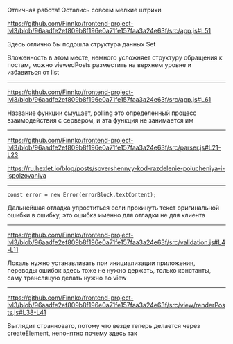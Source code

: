 Отличная работа! Остались совсем мелкие штрихи

https://github.com/Finnko/frontend-project-lvl3/blob/96aadfe2ef809b8f196e0a71fe157faa3a24e63f/src/app.js#L51

Здесь отлично бы подошла структура данных Set

Вложенность в этом месте, немного усложняет структуру обращения к постам, можно viewedPosts разместить на верхнем уровне и избавиться от list

---

https://github.com/Finnko/frontend-project-lvl3/blob/96aadfe2ef809b8f196e0a71fe157faa3a24e63f/src/app.js#L61

Название функции смущает, polling это определенный процесс взаимодействия с сервером, и эта функция не занимается им

---

https://github.com/Finnko/frontend-project-lvl3/blob/96aadfe2ef809b8f196e0a71fe157faa3a24e63f/src/parser.js#L21-L23

https://ru.hexlet.io/blog/posts/sovershennyy-kod-razdelenie-polucheniya-i-ispolzovaniya

---

```
const error = new Error(errorBlock.textContent);
```

Дальнейшая отладка упроститься если прокинуть текст оригинальной ошибки в ошибку, это ошибка именно для отладки не для клиента

---

https://github.com/Finnko/frontend-project-lvl3/blob/96aadfe2ef809b8f196e0a71fe157faa3a24e63f/src/validation.js#L4-L11

Локаль нужно устанавливать при инициализации приложения, переводы ошибок здесь тоже не нужно держать, только константы, саму трансляцую делать нужно во view

---

https://github.com/Finnko/frontend-project-lvl3/blob/96aadfe2ef809b8f196e0a71fe157faa3a24e63f/src/view/renderPosts.js#L38-L41

Выглядит странновато, потому что везде теперь делается через createElement, непонятно почему здесь так